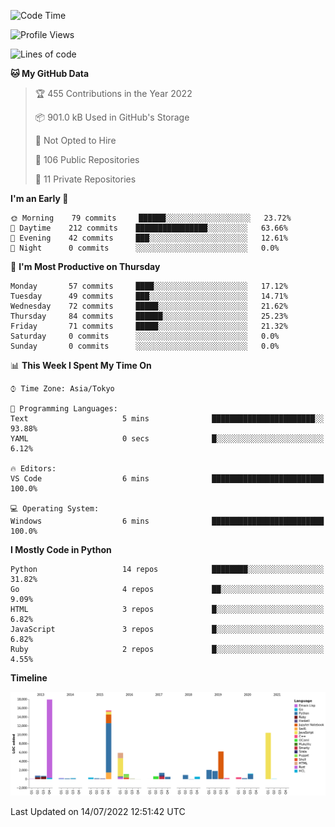<!--START_SECTION:waka-->
![Code Time](http://img.shields.io/badge/Code%20Time-3%2C840%20hrs%2051%20mins-blue)

![Profile Views](http://img.shields.io/badge/Profile%20Views-0-blue)

![Lines of code](https://img.shields.io/badge/From%20Hello%20World%20I%27ve%20Written-70%20Thousand%20lines%20of%20code-blue)

**🐱 My GitHub Data** 

> 🏆 455 Contributions in the Year 2022
 > 
> 📦 901.0 kB Used in GitHub's Storage 
 > 
> 🚫 Not Opted to Hire
 > 
> 📜 106 Public Repositories 
 > 
> 🔑 11 Private Repositories  
 > 
**I'm an Early 🐤** 

```text
🌞 Morning    79 commits     ██████░░░░░░░░░░░░░░░░░░░   23.72% 
🌆 Daytime    212 commits    ████████████████░░░░░░░░░   63.66% 
🌃 Evening    42 commits     ███░░░░░░░░░░░░░░░░░░░░░░   12.61% 
🌙 Night      0 commits      ░░░░░░░░░░░░░░░░░░░░░░░░░   0.0%

```
📅 **I'm Most Productive on Thursday** 

```text
Monday       57 commits     ████░░░░░░░░░░░░░░░░░░░░░   17.12% 
Tuesday      49 commits     ███░░░░░░░░░░░░░░░░░░░░░░   14.71% 
Wednesday    72 commits     █████░░░░░░░░░░░░░░░░░░░░   21.62% 
Thursday     84 commits     ██████░░░░░░░░░░░░░░░░░░░   25.23% 
Friday       71 commits     █████░░░░░░░░░░░░░░░░░░░░   21.32% 
Saturday     0 commits      ░░░░░░░░░░░░░░░░░░░░░░░░░   0.0% 
Sunday       0 commits      ░░░░░░░░░░░░░░░░░░░░░░░░░   0.0%

```


📊 **This Week I Spent My Time On** 

```text
⌚︎ Time Zone: Asia/Tokyo

💬 Programming Languages: 
Text                     5 mins              ███████████████████████░░   93.88% 
YAML                     0 secs              █░░░░░░░░░░░░░░░░░░░░░░░░   6.12%

🔥 Editors: 
VS Code                  6 mins              █████████████████████████   100.0%

💻 Operating System: 
Windows                  6 mins              █████████████████████████   100.0%

```

**I Mostly Code in Python** 

```text
Python                   14 repos            ████████░░░░░░░░░░░░░░░░░   31.82% 
Go                       4 repos             ██░░░░░░░░░░░░░░░░░░░░░░░   9.09% 
HTML                     3 repos             █░░░░░░░░░░░░░░░░░░░░░░░░   6.82% 
JavaScript               3 repos             █░░░░░░░░░░░░░░░░░░░░░░░░   6.82% 
Ruby                     2 repos             █░░░░░░░░░░░░░░░░░░░░░░░░   4.55%

```


**Timeline**

![Chart not found](https://raw.githubusercontent.com/takuan-osho/takuan-osho/master/charts/bar_graph.png) 


 Last Updated on 14/07/2022 12:51:42 UTC
<!--END_SECTION:waka-->
